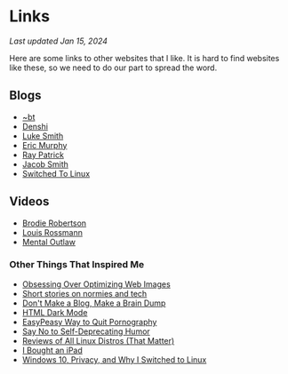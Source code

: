 # Links

*Last updated Jan 15, 2024*

Here are some links to other websites that I like. It is hard to find websites like these, so we need to do our part to spread the word.

## Blogs

- [~bt](https://bt.ht/)
- [Denshi](https://denshi.org/)
- [Luke Smith](https://lukesmith.xyz/)
- [Eric Murphy](https://ericmurphy.xyz)
- [Ray Patrick](https://rayppatrick.xyz)
- [Jacob Smith](https://jacobwsmith.xyz)
- [Switched To Linux](https://www.switchedtolinux.com/)

## Videos

- [Brodie Robertson](https://odysee.com/@BrodieRobertson:5)
- [Louis Rossmann](https://odysee.com/@rossmanngroup:a)
- [Mental Outlaw](https://odysee.com/@AlphaNerd:8)

### Other Things That Inspired Me

- [Obsessing Over Optimizing Web Images](https://ericmurphy.xyz/blog/images/)
- [Short stories on normies and tech](https://www.cozynet.org/blogs/20230812_blog.html)
- [Don't Make a Blog, Make a Brain Dump](https://bt.ht/dump/)
- [HTML Dark Mode](https://bt.ht/html-dark-mode/)
- [EasyPeasy Way to Quit Pornography](https://denshi.org/blog/easypeasy-way-to-quit-pornography/)
- [Say No to Self-Deprecating Humor](https://denshi.org/blog/say-no-to-self-deprecating-humor/)
- [Reviews of All Linux Distros (That Matter)](https://lukesmith.xyz/articles/reviews-of-all-linux-distros-that-matter/)
- [I Bought an iPad](https://thelinuxcast.org/posts/I%20Bought%20an%20iPad/)
- [Windows 10, Privacy, and Why I Switched to Linux](https://www.switchedtolinux.com/tin-foil-hat-time/windows-10-privacy-and-why-i-switched-to-linux)